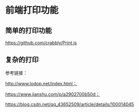 # 前端打印功能

## 简单的打印功能

https://github.com/crabbly/Print.js

## 复杂的打印

参考链接：

http://www.lodop.net/index.html；

https://www.jianshu.com/p/a2902700b50d；

https://blog.csdn.net/qq_43652509/article/details/100014045
